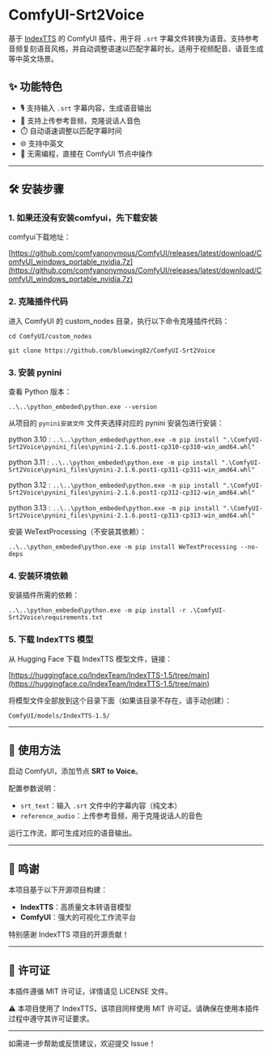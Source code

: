 # ComfyUI-Srt2Voice

基于 [IndexTTS](https://huggingface.co/IndexTeam/IndexTTS-1.5) 的 ComfyUI 插件，用于将 `.srt` 字幕文件转换为语音。支持参考音频复刻语音风格，并自动调整语速以匹配字幕时长。适用于视频配音、语音生成等中英文场景。

## ✨ 功能特色

- 🎙️ 支持输入 `.srt` 字幕内容，生成语音输出  
- 🧬 支持上传参考音频，克隆说话人音色  
- ⏱️ 自动语速调整以匹配字幕时间  
- 🌐 支持中英文
- 🔧 无需编程，直接在 ComfyUI 节点中操作

---

## 🛠️ 安装步骤

### 1. 如果还没有安装comfyui，先下载安装

comfyui下载地址：

[https://github.com/comfyanonymous/ComfyUI/releases/latest/download/ComfyUI_windows_portable_nvidia.7z](https://github.com/comfyanonymous/ComfyUI/releases/latest/download/ComfyUI_windows_portable_nvidia.7z)

### 2. 克隆插件代码

进入 ComfyUI 的 custom_nodes 目录，执行以下命令克隆插件代码：

`cd ComfyUI/custom_nodes`

`git clone https://github.com/bluewing82/ComfyUI-Srt2Voice`

### 3. 安装 pynini

查看 Python 版本：

`..\..\python_embeded\python.exe --version`

从项目的 `pynini安装文件` 文件夹选择对应的 pynini 安装包进行安装：

python 3.10 : `..\..\python_embeded\python.exe -m pip install ".\ComfyUI-Srt2Voice\pynini_files\pynini-2.1.6.post1-cp310-cp310-win_amd64.whl"`

python 3.11 : `..\..\python_embeded\python.exe -m pip install ".\ComfyUI-Srt2Voice\pynini_files\pynini-2.1.6.post1-cp311-cp311-win_amd64.whl"`

python 3.12 : `..\..\python_embeded\python.exe -m pip install ".\ComfyUI-Srt2Voice\pynini_files\pynini-2.1.6.post1-cp312-cp312-win_amd64.whl"`

python 3.13 : `..\..\python_embeded\python.exe -m pip install ".\ComfyUI-Srt2Voice\pynini_files\pynini-2.1.6.post1-cp313-cp313-win_amd64.whl"`

安装 WeTextProcessing（不安装其依赖）：

`..\..\python_embeded\python.exe -m pip install WeTextProcessing --no-deps`

### 4. 安装环境依赖

安装插件所需的依赖：

`..\..\python_embeded\python.exe -m pip install -r .\ComfyUI-Srt2Voice\requirements.txt`

### 5. 下载 IndexTTS 模型

从 Hugging Face 下载 IndexTTS 模型文件，链接：

[https://huggingface.co/IndexTeam/IndexTTS-1.5/tree/main](https://huggingface.co/IndexTeam/IndexTTS-1.5/tree/main)

将模型文件全部放到这个目录下面（如果该目录不存在，请手动创建）：

`ComfyUI/models/IndexTTS-1.5/`

---

## 🚀 使用方法

启动 ComfyUI，添加节点 **SRT to Voice**。

配置参数说明：

- `srt_text`：输入 `.srt` 文件中的字幕内容（纯文本）  
- `reference_audio`：上传参考音频，用于克隆说话人的音色

运行工作流，即可生成对应的语音输出。

---

## 🙏 鸣谢

本项目基于以下开源项目构建：

- **IndexTTS**：高质量文本转语音模型  
- **ComfyUI**：强大的可视化工作流平台  

特别感谢 IndexTTS 项目的开源贡献！

---

## 📄 许可证

本插件遵循 MIT 许可证，详情请见 LICENSE 文件。

⚠️ 本项目使用了 IndexTTS，该项目同样使用 MIT 许可证。请确保在使用本插件过程中遵守其许可证要求。

---

如需进一步帮助或反馈建议，欢迎提交 Issue！

